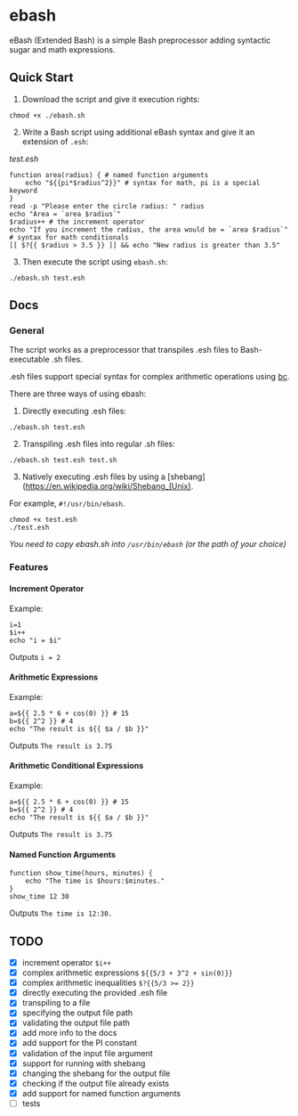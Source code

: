 # ebash

eBash (Extended Bash) is a simple Bash preprocessor adding syntactic sugar and math expressions.

## Quick Start

1. Download the script and give it execution rights: 
```
chmod +x ./ebash.sh
```

2. Write a Bash script using additional eBash syntax and give it an extension of `.esh`: 

_test.esh_
```
function area(radius) { # named function arguments
	echo "${{pi*$radius^2}}" # syntax for math, pi is a special keyword
}
read -p "Please enter the circle radius: " radius 
echo "Area = `area $radius`" 
$radius++ # the increment operator
echo "If you increment the radius, the area would be = `area $radius`"
# syntax for math conditionals 
[[ $?{{ $radius > 3.5 }} ]] && echo "New radius is greater than 3.5" 
``` 

3. Then execute the script using `ebash.sh`: 
```
./ebash.sh test.esh
```

## Docs

### General 

The script works as a preprocessor that transpiles .esh files to Bash-executable .sh files. 

.esh files support special syntax for complex arithmetic operations using [bc](https://www.gnu.org/software/bc/manual/html_mono/bc.html). 

There are three ways of using ebash: 
1. Directly executing .esh files: 
```
./ebash.sh test.esh 
```
2. Transpiling .esh files into regular .sh files: 
```
./ebash.sh test.esh test.sh 
```
3. Natively executing .esh files by using a [shebang](https://en.wikipedia.org/wiki/Shebang_(Unix). 

For example, `#!/usr/bin/ebash`. 

```
chmod +x test.esh 
./test.esh 
```
_You need to copy ebash.sh into `/usr/bin/ebash` (or the path of your choice)_

### Features 

#### Increment Operator 

Example: 

```
i=1
$i++
echo "i = $i" 
```

Outputs `i = 2`

#### Arithmetic Expressions 

Example:

```
a=${{ 2.5 * 6 + cos(0) }} # 15 
b=${{ 2^2 }} # 4 
echo "The result is ${{ $a / $b }}" 
```

Outputs `The result is 3.75`


#### Arithmetic Conditional Expressions 

Example:

```
a=${{ 2.5 * 6 + cos(0) }} # 15 
b=${{ 2^2 }} # 4 
echo "The result is ${{ $a / $b }}" 
```

Outputs `The result is 3.75`


#### Named Function Arguments

```
function show_time(hours, minutes) {
	echo "The time is $hours:$minutes."
}
show_time 12 30
```

Outputs `The time is 12:30.`

## TODO

- [x] increment operator `$i++`
- [x] complex arithmetic expressions `${{5/3 + 3^2 + sin(0)}}`
- [x] complex arithmetic inequalities `$?{{5/3 >= 2}}`
- [x] directly executing the provided .esh file 
- [x] transpiling to a file 
- [x] specifying the output file path 
- [x] validating the output file path
- [x] add more info to the docs 
- [x] add support for the PI constant
- [x] validation of the input file argument 
- [x] support for running with shebang 
- [x] changing the shebang for the output file
- [x] checking if the output file already exists
- [x] add support for named function arguments 
- [ ] tests 
